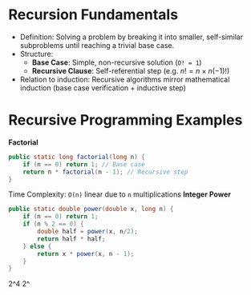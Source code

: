 # Recursion Fundamentals
- Definition: Solving a problem by breaking it into smaller, self-similar subproblems until reaching a trivial base case.
- Structure:
	- **Base Case**: Simple, non-recursive solution (`O! = 1`)
	- **Recursive Clause**: Self-referential step (e.g. $n! = n \times n(-1)!$)
- Relation to induction: Recursive algorithms mirror mathematical induction (base case verification + inductive step)
# Recursive Programming Examples
**Factorial**
```java
public static long factorial(long n) {
    if (n == 0) return 1; // Base case
    return n * factorial(n - 1); // Recursive step
}
```
Time Complexity: `O(n)` linear due to `n` multiplications
**Integer Power**
```java
public static double power(double x, long n) {
    if (n == 0) return 1;
    if (n % 2 == 0) {
        double half = power(x, n/2);
        return half * half;
    } else {
        return x * power(x, n - 1);
    }
}
```
2^4
2^
